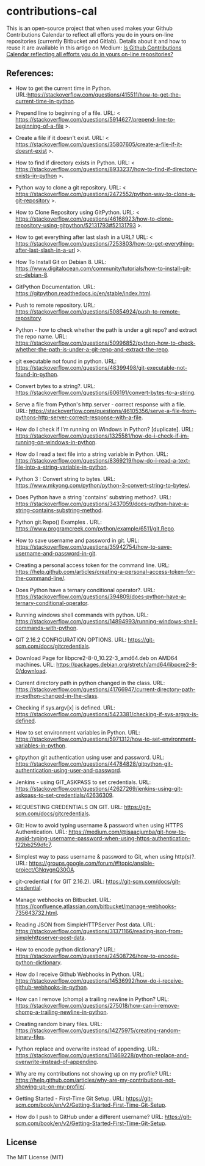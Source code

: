 # contributions-cal

This is an open-source project that when used makes your Github Contributions Calendar to reflect all efforts you do in yours on-line repositories (currently Bitbucket and Gitlab). Details about it and how to reuse it are available in this artigo on Medium: [Is Github Contributions Calendar reflecting all efforts you do in yours on-line repositories?](https://medium.com/@flauberjp/is-github-contributions-calendar-reflecting-all-efforts-you-do-in-your-on-line-repositories-1550f7961278)



## References:
* How to get the current time in Python. URL:<https://stackoverflow.com/questions/415511/how-to-get-the-current-time-in-python>.

* Prepend line to beginning of a file. URL: < https://stackoverflow.com/questions/5914627/prepend-line-to-beginning-of-a-file >.

* Create a file if it doesn't exist. URL: < https://stackoverflow.com/questions/35807605/create-a-file-if-it-doesnt-exist >.

* How to find if directory exists in Python. URL: < https://stackoverflow.com/questions/8933237/how-to-find-if-directory-exists-in-python >.

* Python way to clone a git repository. URL: < https://stackoverflow.com/questions/2472552/python-way-to-clone-a-git-repository >. 

* How to Clone Repository using GitPython. URL: < https://stackoverflow.com/questions/46168923/how-to-clone-repository-using-gitpython/52131793#52131793 >.

* How to get everything after last slash in a URL? URL: < https://stackoverflow.com/questions/7253803/how-to-get-everything-after-last-slash-in-a-url >.

* How To Install Git on Debian 8. URL: <https://www.digitalocean.com/community/tutorials/how-to-install-git-on-debian-8>.

* GitPython Documentation. URL: <https://gitpython.readthedocs.io/en/stable/index.html>.

* Push to remote repository. URL: <https://stackoverflow.com/questions/50854924/push-to-remote-repository>.

* Python - how to check whether the path is under a git repo? and extract the repo name. URL: <https://stackoverflow.com/questions/50996852/python-how-to-check-whether-the-path-is-under-a-git-repo-and-extract-the-repo>.

* git executable not found in python. URL: <https://stackoverflow.com/questions/48399498/git-executable-not-found-in-python>.

* Convert bytes to a string?. URL: <https://stackoverflow.com/questions/606191/convert-bytes-to-a-string>.

* Serve a file from Python's http.server - correct response with a file. URL: <https://stackoverflow.com/questions/46105356/serve-a-file-from-pythons-http-server-correct-response-with-a-file>.

* How do I check if I'm running on Windows in Python? [duplicate]. URL: <https://stackoverflow.com/questions/1325581/how-do-i-check-if-im-running-on-windows-in-python>.

* How do I read a text file into a string variable in Python. URL: <https://stackoverflow.com/questions/8369219/how-do-i-read-a-text-file-into-a-string-variable-in-python>.

* Python 3 : Convert string to bytes. URL: <https://www.mkyong.com/python/python-3-convert-string-to-bytes/>.

* Does Python have a string 'contains' substring method?. URL: <https://stackoverflow.com/questions/3437059/does-python-have-a-string-contains-substring-method>.

* Python git.Repo() Examples . URL: <https://www.programcreek.com/python/example/6511/git.Repo>.

* How to save username and password in git. URL: <https://stackoverflow.com/questions/35942754/how-to-save-username-and-password-in-git>.

* Creating a personal access token for the command line. URL: <https://help.github.com/articles/creating-a-personal-access-token-for-the-command-line/>.

* Does Python have a ternary conditional operator?. URL: <https://stackoverflow.com/questions/394809/does-python-have-a-ternary-conditional-operator>.

* Running windows shell commands with python. URL: <https://stackoverflow.com/questions/14894993/running-windows-shell-commands-with-python>.

* GIT 2.16.2 CONFIGURATION OPTIONS. URL: <https://git-scm.com/docs/gitcredentials>.

* Download Page for libpcre2-8-0_10.22-3_amd64.deb on AMD64 machines. URL: <https://packages.debian.org/stretch/amd64/libpcre2-8-0/download>.

* Current directory path in python changed in the class. URL: <https://stackoverflow.com/questions/41766947/current-directory-path-in-python-changed-in-the-class>.

* Checking if sys.argv[x] is defined. URL: <https://stackoverflow.com/questions/5423381/checking-if-sys-argvx-is-defined>.

* How to set environment variables in Python. URL: <https://stackoverflow.com/questions/5971312/how-to-set-environment-variables-in-python>.

* gitpython git authentication using user and password. URL: <https://stackoverflow.com/questions/44784828/gitpython-git-authentication-using-user-and-password>.

* Jenkins - using GIT_ASKPASS to set credentials. URL: <https://stackoverflow.com/questions/42627269/jenkins-using-git-askpass-to-set-credentials/42636309>.

* REQUESTING CREDENTIALS ON GIT. URL: <https://git-scm.com/docs/gitcredentials>.

* Git: How to avoid typing username & password when using HTTPS Authentication. URL: <https://medium.com/@isaacjumba/git-how-to-avoid-typing-username-password-when-using-https-authentication-f22bb259dfc7>.

* Simplest way to pass username & password to Git, when using http(s)?. URL: <https://groups.google.com/forum/#!topic/ansible-project/GNqygnQ30OA>.

* git-credential ( for GIT 2.16.2). URL: <https://git-scm.com/docs/git-credential>.

* Manage webhooks on Bitbucket. URL: <https://confluence.atlassian.com/bitbucket/manage-webhooks-735643732.html>.

* Reading JSON from SimpleHTTPServer Post data. URL: <https://stackoverflow.com/questions/31371166/reading-json-from-simplehttpserver-post-data>.

* How to encode python dictionary? URL: <https://stackoverflow.com/questions/24508726/how-to-encode-python-dictionary>.

* How do I receive Github Webhooks in Python. URL: <https://stackoverflow.com/questions/14536992/how-do-i-receive-github-webhooks-in-python>.

* How can I remove (chomp) a trailing newline in Python? URL: <https://stackoverflow.com/questions/275018/how-can-i-remove-chomp-a-trailing-newline-in-python>.

* Creating random binary files. URL: <https://stackoverflow.com/questions/14275975/creating-random-binary-files>.

* Python replace and overwrite instead of appending. URL: <https://stackoverflow.com/questions/11469228/python-replace-and-overwrite-instead-of-appending>.

* Why are my contributions not showing up on my profile? URL: <https://help.github.com/articles/why-are-my-contributions-not-showing-up-on-my-profile/>.

* Getting Started - First-Time Git Setup. URL: <https://git-scm.com/book/en/v2/Getting-Started-First-Time-Git-Setup>.

* How do I push to GitHub under a different username? URL: <https://git-scm.com/book/en/v2/Getting-Started-First-Time-Git-Setup>.

## License
 
The MIT License (MIT)